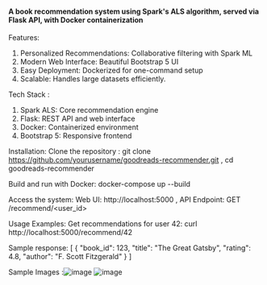 #### A book recommendation system using Spark's ALS algorithm, served via Flask API, with Docker containerization

Features:
1. Personalized Recommendations: Collaborative filtering with Spark ML
2. Modern Web Interface: Beautiful Bootstrap 5 UI
3. Easy Deployment: Dockerized for one-command setup
4. Scalable: Handles large datasets efficiently.

Tech Stack :
1. Spark ALS: Core recommendation engine
2. Flask: REST API and web interface
3. Docker: Containerized environment
4. Bootstrap 5: Responsive frontend

Installation:
Clone the repository :
git clone https://github.com/yourusername/goodreads-recommender.git ,
cd goodreads-recommender

Build and run with Docker:
docker-compose up --build

Access the system:
Web UI: http://localhost:5000 , 
API Endpoint: GET /recommend/<user_id>

Usage Examples:
Get recommendations for user 42: curl http://localhost:5000/recommend/42

Sample response:
[
  {
    "book_id": 123,
    "title": "The Great Gatsby",
    "rating": 4.8,
    "author": "F. Scott Fitzgerald"
  }
]

Sample Images :![image](https://github.com/user-attachments/assets/245b6c6d-f86b-4a82-baee-7a6ded2c0484)
![image](https://github.com/user-attachments/assets/2ab2d58e-9328-40fe-8b19-fa08c5265efa)

